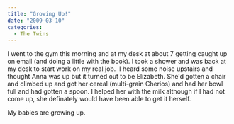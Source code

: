 ```yaml
---
title: "Growing Up!"
date: "2009-03-10"
categories: 
  - The Twins
---
```


I went to the gym this morning and at my desk at about 7 getting caught up on email (and doing a little with the book). I took a shower and was back at my desk to start work on my real job.  I heard some noise upstairs and thought Anna was up but it turned out to be Elizabeth. She'd gotten a chair and climbed up and got her cereal (multi-grain Cherios) and had her bowl full and had gotten a spoon. I helped her with the milk although if I had not come up, she definately would have been able to get it herself.

My babies are growing up.
